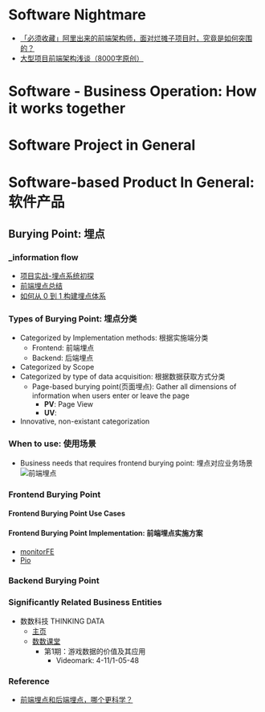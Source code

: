 # Software Nightmare
- [「必须收藏」阿里出来的前端架构师，面对烂摊子项目时，究竟是如何突围的？](https://jishuin.proginn.com/p/763bfbd56aa3)
- [大型项目前端架构浅谈（8000字原创）](https://juejin.cn/post/6844903853859536903)
# Software - Business Operation: How it works together

# Software Project in General

# Software-based Product In General: 软件产品
## Burying Point: 埋点
### _information flow
- [项目实战-埋点系统初探](https://juejin.cn/post/6872398266642726926)
- [前端埋点总结](https://segmentfault.com/a/1190000037512181)
- [如何从 0 到 1 构建埋点体系](https://zhuanlan.zhihu.com/p/361655016)
### Types of Burying Point: 埋点分类
- Categorized by Implementation methods: 根据实施端分类
	- Frontend: 前端埋点
	- Backend: 后端埋点
- Categorized by Scope
- Categorized by type of data acquisition: 根据数据获取方式分类
	- Page-based burying point(页面埋点): Gather all dimensions of information when users enter or leave the page
		- **PV**: Page View
		- **UV**: 
- Innovative, non-existant categorization
### When to use: 使用场景
- Business needs that requires frontend burying point: 埋点对应业务场景
![前端埋点](http://image.woshipm.com/wp-files/2017/05/uEmxuRgjrz6PdCXKIwIn.png)
###  Frontend Burying Point
#### Frontend Burying Point Use Cases
#### Frontend Burying Point Implementation: 前端埋点实施方案
- [monitorFE](https://github.com/MriLiuJY/monitorFE)
- [Pio](https://github.com/ckdlbc/pio)
### Backend Burying Point
### Significantly Related Business Entities
- 数数科技 THINKING DATA
	- [主页](https://www.thinkingdata.cn/)
	- [数数课堂](https://www.thinkingdata.cn/edu/course/)
		- 第1期：游戏数据的价值及其应用
			- Videomark: 4-11/1-05-48



### Reference
- [前端埋点和后端埋点，哪个更科学？](http://www.woshipm.com/data-analysis/665420.html)




